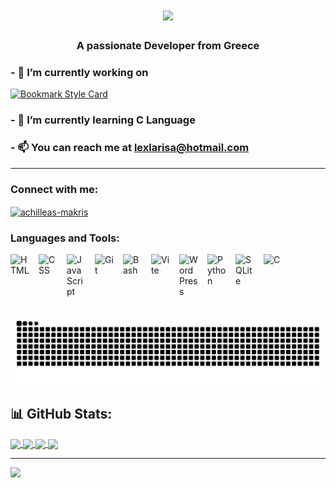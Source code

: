 <h1 align="center">
    <img src="https://readme-typing-svg.herokuapp.com/?font=Righteous&size=35&color=F76B92&center=true&vCenter=true&width=500&height=70&duration=4000&lines=Hi+There!+👋🏼;+I'm+Achilleas+Makris!;" />
</h1>
<h3 align="center">A passionate Developer from Greece</h3>

### - 🔭 I’m currently working on  
[![Bookmark Style Card](https://svg.bookmark.style/api?url=https://github.com/GreekPseudoCode/vscode-pseudocode-extension&style=horizontal)](https://github.com/GreekPseudoCode/vscode-pseudocode-extension)
### - 🌱 I’m currently learning **C Language**

### - 📫 You can reach me at **lexlarisa@hotmail.com**

---


<h3 align="left">Connect with me:</h3>
<p align="left">
<a href="https://linkedin.com/in/achilleas-makris" target="blank"><img align="center" src="https://raw.githubusercontent.com/rahuldkjain/github-profile-readme-generator/master/src/images/icons/Social/linked-in-alt.svg" alt="achilleas-makris" height="30" width="40" /></a>
</p>

### Languages and Tools:
<p align="left" style="display: flex; gap: 15px;">
  <img alt="HTML" width="30px" src="https://cdn.jsdelivr.net/gh/devicons/devicon/icons/html5/html5-plain.svg" />
  <img alt="CSS" width="30px" src="https://cdn.jsdelivr.net/gh/devicons/devicon/icons/css3/css3-plain.svg" />
  <img alt="JavaScript" width="30px" src="https://cdn.jsdelivr.net/gh/devicons/devicon/icons/javascript/javascript-plain.svg" />
  <img alt="Git" width="30px" src="https://cdn.jsdelivr.net/gh/devicons/devicon/icons/git/git-original.svg" />
  <img alt="Bash" width="30px" src="https://cdn.worldvectorlogo.com/logos/bash-2.svg" />
  <img alt="Vite" width="30px" src="https://cdn.jsdelivr.net/gh/devicons/devicon/icons/vitejs/vitejs-original.svg" />
  <img alt="WordPress" width="30px" src="https://cdn.worldvectorlogo.com/logos/wordpress-icon-1.svg" />
  <img alt="Python" width="30px" src="https://cdn.jsdelivr.net/gh/devicons/devicon/icons/python/python-original.svg" />
  <img alt="SQLite" width="30px" src="https://cdn.jsdelivr.net/gh/devicons/devicon/icons/sqlite/sqlite-original.svg" />
  <img alt="C" width="30px" src="https://cdn.worldvectorlogo.com/logos/c-1.svg" />
</p>

![snake gif](https://github.com/Achilleasmakris/achilleasmakris/blob/output/github-snake-dark.svg)
---

## 📊 GitHub Stats:

<a href="https://github.com/achilleasmakris">
  <img height=200 align="center" src="https://github-readme-stats.vercel.app/api?username=achilleasmakris&theme=dracula" />
</a>
<a href="https://github.com/achilleasmakris">
  <img height=200 align="center" src="https://github-readme-stats.vercel.app/api/top-langs?username=achilleasmakris&layout=compact&theme=dracula&langs_count=8&card_width=320" />
</a>
<a href="https://github.com/achilleasmakris">
  <img height=200 align="center" src="https://github-readme-streak-stats.herokuapp.com/?user=achilleasmakris&theme=dracula&card_width=783" />
</a>
<a href="https://github.com/achilleasmakris">
  <img height=200 align="center" src="https://github-readme-stats.vercel.app/api/wakatime?username=achilleasmakris&theme=dracula&custom_title=Time%20Spend%20(Last%20%20Week)" />
</a>


<!--START_SECTION:waka-->
<!--END_SECTION:waka-->


---
[![](https://visitcount.itsvg.in/api?id=achilleasmakris&icon=0&color=11)](https://visitcount.itsvg.in)

